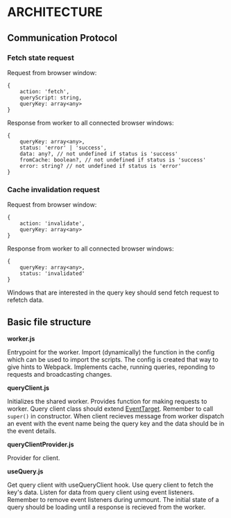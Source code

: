 # ARCHITECTURE

## Communication Protocol

### Fetch state request
Request from browser window:
```
{
    action: 'fetch',
    queryScript: string,
    queryKey: array<any>
}
```

Response from worker to all connected browser windows:
```
{
    queryKey: array<any>,
    status: 'error' | 'success',
    data: any?, // not undefined if status is 'success'
    fromCache: boolean?, // not undefined if status is 'success'
    error: string? // not undefined if status is 'error'
}
```

### Cache invalidation request

Request from browser window:
```
{
    action: 'invalidate',
    queryKey: array<any>
}
```

Response from worker to all connected browser windows:
```
{
    queryKey: array<any>,
    status: 'invalidated'
}
```

Windows that are interested in the query key should send fetch request to refetch data.

## Basic file structure
**worker.js**

Entrypoint for the worker. Import (dynamically) the function in the config which can be used to import the scripts. The config is created that way to give hints to Webpack. Implements cache, running queries, reponding to requests and broadcasting changes.

**queryClient.js**

Initializes the shared worker. Provides function for making requests to worker. Query client class should extend [EventTarget](https://medium.com/@zandaqo/eventtarget-the-future-of-javascript-event-systems-205ae32f5e6b). Remember to call `super()` in constructor. When client recieves message from worker dispatch an event with the event name being the query key and the data should be in the event details.

**queryClientProvider.js**

Provider for client.

**useQuery.js**

Get query client with useQueryClient hook. Use query client to fetch the key's data. Listen for data from query client using event listeners. Remember to remove event listeners during unmount. The initial state of a query should be loading until a response is recieved from the worker.
